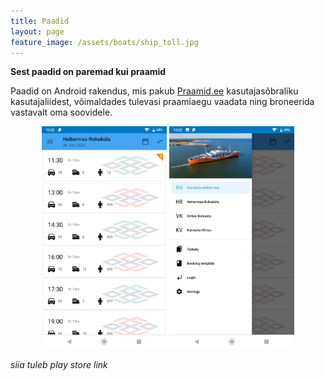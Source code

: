 ```yaml
---
title: Paadid
layout: page
feature_image: /assets/boats/ship_toll.jpg
---
```

**Sest paadid on paremad kui praamid**

Paadid on Android rakendus, mis pakub [Praamid.ee](https://praamid.ee) kasutajasõbraliku kasutajaliidest, võimaldades tulevasi praamiaegu vaadata ning broneerida vastavalt oma soovidele.

<center>
<img src="/assets/boats/screenshot1.jpg" alt="Kuvatõmmis 1" width="200"/> <img src="/assets/boats/screenshot2.jpg" alt="Kuvatõmmis 2" width="200"/>
</center>

_siia tuleb play store link_

